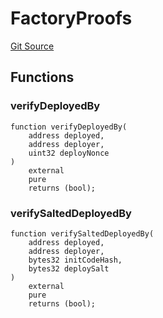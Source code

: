 # FactoryProofs
[Git Source](https://github.com/ContractLabs/foundry-bountykinds-contract/blob/67e6855d3beabdf242cc0b51d9e53b087a5235b9/src/oz-custom/libraries/FactoryProof.sol)


## Functions
### verifyDeployedBy


```solidity
function verifyDeployedBy(
    address deployed,
    address deployer,
    uint32 deployNonce
)
    external
    pure
    returns (bool);
```

### verifySaltedDeployedBy


```solidity
function verifySaltedDeployedBy(
    address deployed,
    address deployer,
    bytes32 initCodeHash,
    bytes32 deploySalt
)
    external
    pure
    returns (bool);
```

